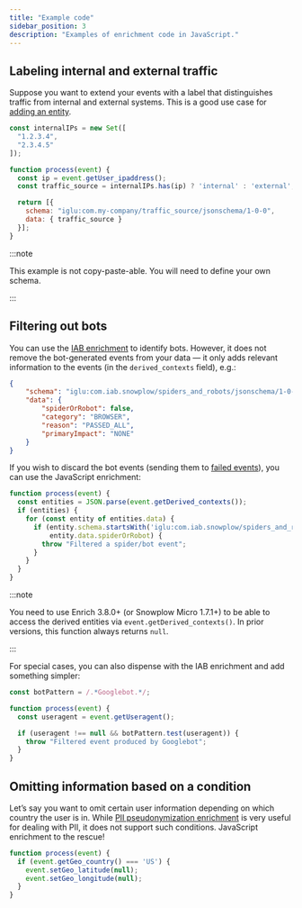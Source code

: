 ```yaml
---
title: "Example code"
sidebar_position: 3
description: "Examples of enrichment code in JavaScript."
---
```


## Labeling internal and external traffic

Suppose you want to extend your events with a label that distinguishes traffic from internal and external systems. This is a good use case for [adding an entity](/docs/pipeline/enrichments/available-enrichments/custom-javascript-enrichment/writing/index.md#adding-extra-entities-to-the-event).

```js
const internalIPs = new Set([
  "1.2.3.4",
  "2.3.4.5"
]);

function process(event) {
  const ip = event.getUser_ipaddress();
  const traffic_source = internalIPs.has(ip) ? 'internal' : 'external';

  return [{
    schema: "iglu:com.my-company/traffic_source/jsonschema/1-0-0",
    data: { traffic_source }
  }];
}
```

:::note

This example is not copy-paste-able. You will need to define your own schema.

:::

## Filtering out bots

You can use the [IAB enrichment](/docs/pipeline/enrichments/available-enrichments/iab-enrichment/index.md) to identify bots. However, it does not remove the bot-generated events from your data — it only adds relevant information to the events (in the `derived_contexts` field), e.g.:

```json
{
    "schema": "iglu:com.iab.snowplow/spiders_and_robots/jsonschema/1-0-0",
    "data": {
        "spiderOrRobot": false,
        "category": "BROWSER",
        "reason": "PASSED_ALL",
        "primaryImpact": "NONE"
    }
}
```

If you wish to discard the bot events (sending them to [failed events](/docs/fundamentals/failed-events/index.md)), you can use the JavaScript enrichment:

```js
function process(event) {
  const entities = JSON.parse(event.getDerived_contexts());
  if (entities) {
    for (const entity of entities.data) {
      if (entity.schema.startsWith('iglu:com.iab.snowplow/spiders_and_robots/jsonschema/1') &&
          entity.data.spiderOrRobot) {
        throw "Filtered a spider/bot event";
      }
    }
  }
}
```

:::note

You need to use Enrich 3.8.0+ (or Snowplow Micro 1.7.1+) to be able to access the derived entities via `event.getDerived_contexts()`. In prior versions, this function always returns `null`.

:::

For special cases, you can also dispense with the IAB enrichment and add something simpler:

```js
const botPattern = /.*Googlebot.*/;

function process(event) {
  const useragent = event.getUseragent();

  if (useragent !== null && botPattern.test(useragent)) {
    throw "Filtered event produced by Googlebot";
  }
}
```

## Omitting information based on a condition

Let’s say you want to omit certain user information depending on which country the user is in. While [PII pseudonymization enrichment](/docs/pipeline/enrichments/available-enrichments/pii-pseudonymization-enrichment/index.md) is very useful for dealing with PII, it does not support such conditions. JavaScript enrichment to the rescue!

```js
function process(event) {
  if (event.getGeo_country() === 'US') {
    event.setGeo_latitude(null);
    event.setGeo_longitude(null);
  }
}
```

